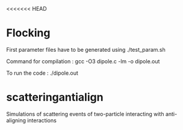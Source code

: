 <<<<<<< HEAD
# Flocking

First parameter files have to be generated using ./test_param.sh

Command for compilation : gcc -O3 dipole.c -lm -o dipole.out

To run the code : ./dipole.out


# scatteringantialign
Simulations of scattering events of two-particle interacting with anti-aligning interactions

